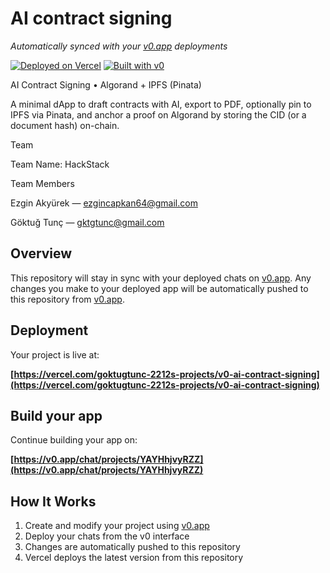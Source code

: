 # AI contract signing

*Automatically synced with your [v0.app](https://v0.app) deployments*

[![Deployed on Vercel](https://img.shields.io/badge/Deployed%20on-Vercel-black?style=for-the-badge&logo=vercel)](https://vercel.com/goktugtunc-2212s-projects/v0-ai-contract-signing)
[![Built with v0](https://img.shields.io/badge/Built%20with-v0.app-black?style=for-the-badge)](https://v0.app/chat/projects/YAYHhjvyRZZ)

AI Contract Signing • Algorand + IPFS (Pinata)

A minimal dApp to draft contracts with AI, export to PDF, optionally pin to IPFS via Pinata, and anchor a proof on Algorand by storing the CID (or a document hash) on-chain.

Team

Team Name: HackStack

Team Members

Ezgin Akyürek — ezgincapkan64@gmail.com

Göktuğ Tunç — gktgtunc@gmail.com


## Overview

This repository will stay in sync with your deployed chats on [v0.app](https://v0.app).
Any changes you make to your deployed app will be automatically pushed to this repository from [v0.app](https://v0.app).

## Deployment

Your project is live at:

**[https://vercel.com/goktugtunc-2212s-projects/v0-ai-contract-signing](https://vercel.com/goktugtunc-2212s-projects/v0-ai-contract-signing)**

## Build your app

Continue building your app on:

**[https://v0.app/chat/projects/YAYHhjvyRZZ](https://v0.app/chat/projects/YAYHhjvyRZZ)**

## How It Works

1. Create and modify your project using [v0.app](https://v0.app)
2. Deploy your chats from the v0 interface
3. Changes are automatically pushed to this repository
4. Vercel deploys the latest version from this repository
